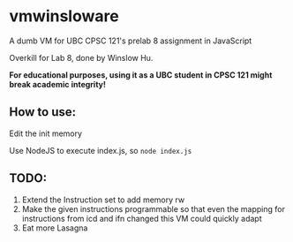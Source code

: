 # vmwinsloware
A dumb VM for UBC CPSC 121's prelab 8 assignment in JavaScript

Overkill for Lab 8, done by Winslow Hu. 

**For educational purposes, using it as a UBC student in CPSC 121 might break academic integrity!**

## How to use:
Edit the init memory

Use NodeJS to execute index.js, so `node index.js`

## TODO: 
1. Extend the Instruction set to add memory rw
2. Make the given instructions programmable so that even the mapping for instructions from icd and ifn changed this VM could quickly adapt
3. Eat more Lasagna
